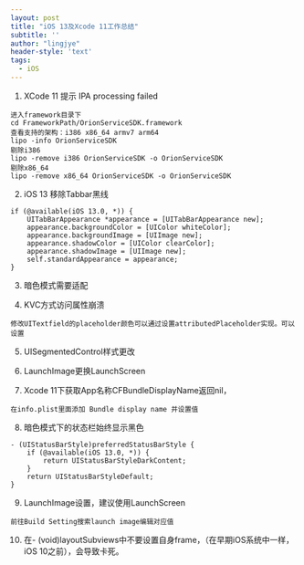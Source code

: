 ```yaml
---
layout: post
title: "iOS 13及Xcode 11工作总结"
subtitle: ''
author: "lingjye"
header-style: 'text'
tags:
  - iOS
---
```


1. XCode 11 提示 IPA processing failed

```
进入framework目录下
cd FrameworkPath/OrionServiceSDK.framework
查看支持的架构：i386 x86_64 armv7 arm64 
lipo -info OrionServiceSDK
剔除i386
lipo -remove i386 OrionServiceSDK -o OrionServiceSDK
剔除x86_64
lipo -remove x86_64 OrionServiceSDK -o OrionServiceSDK
```

2. iOS 13 移除Tabbar黑线

```
if (@available(iOS 13.0, *)) {
    UITabBarAppearance *appearance = [UITabBarAppearance new];
    appearance.backgroundColor = [UIColor whiteColor];
    appearance.backgroundImage = [UIImage new];
    appearance.shadowColor = [UIColor clearColor];
    appearance.shadowImage = [UIImage new];
    self.standardAppearance = appearance;
}
```

3. 暗色模式需要适配


4. KVC方式访问属性崩溃

```
修改UITextfield的placeholder颜色可以通过设置attributedPlaceholder实现。可以设置
```


5. UISegmentedControl样式更改

6. LaunchImage更换LaunchScreen

7. Xcode 11下获取App名称CFBundleDisplayName返回nil，

```
在info.plist里面添加 Bundle display name 并设置值
```

8. 暗色模式下的状态栏始终显示黑色

```
- (UIStatusBarStyle)preferredStatusBarStyle {
    if (@available(iOS 13.0, *)) {
        return UIStatusBarStyleDarkContent;
    }
    return UIStatusBarStyleDefault;
}
```

9. LaunchImage设置，建议使用LaunchScreen

```
前往Build Setting搜索launch image编辑对应值
```

10. 在- (void)layoutSubviews中不要设置自身frame，（在早期iOS系统中一样，iOS 10之前），会导致卡死。
